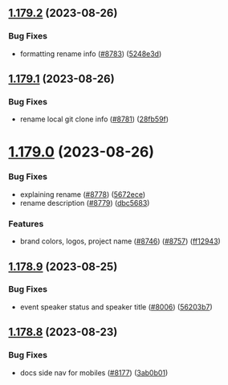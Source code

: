 ## [1.179.2](https://github.com/EddieHubCommunity/BioDrop/compare/v1.179.1...v1.179.2) (2023-08-26)


### Bug Fixes

* formatting rename info ([#8783](https://github.com/EddieHubCommunity/BioDrop/issues/8783)) ([5248e3d](https://github.com/EddieHubCommunity/BioDrop/commit/5248e3d504890f0b3b17c74239dfa65a4c407d9a))



## [1.179.1](https://github.com/EddieHubCommunity/BioDrop/compare/v1.179.0...v1.179.1) (2023-08-26)


### Bug Fixes

* rename local git clone info ([#8781](https://github.com/EddieHubCommunity/BioDrop/issues/8781)) ([28fb59f](https://github.com/EddieHubCommunity/BioDrop/commit/28fb59fe59179f51bcb76b208d95cf8a2be7a3f0))



# [1.179.0](https://github.com/EddieHubCommunity/BioDrop/compare/v1.178.9...v1.179.0) (2023-08-26)


### Bug Fixes

* explaining rename ([#8778](https://github.com/EddieHubCommunity/BioDrop/issues/8778)) ([5672ece](https://github.com/EddieHubCommunity/BioDrop/commit/5672ece1b58819610f56388f79adacd3fc77df13))
* rename description ([#8779](https://github.com/EddieHubCommunity/BioDrop/issues/8779)) ([dbc5683](https://github.com/EddieHubCommunity/BioDrop/commit/dbc56834a6ef6bb2524f509ffbb998a5889269ce))


### Features

* brand colors, logos, project name ([#8746](https://github.com/EddieHubCommunity/BioDrop/issues/8746)) ([#8757](https://github.com/EddieHubCommunity/BioDrop/issues/8757)) ([ff12943](https://github.com/EddieHubCommunity/BioDrop/commit/ff129434a2f964523d8ee7bec320d0ffdc387248))



## [1.178.9](https://github.com/EddieHubCommunity/BioDrop/compare/v1.178.8...v1.178.9) (2023-08-25)


### Bug Fixes

* event speaker status and speaker title ([#8006](https://github.com/EddieHubCommunity/BioDrop/issues/8006)) ([56203b7](https://github.com/EddieHubCommunity/BioDrop/commit/56203b71d5224bbf1b2a6f6d919513c4d8726de1))



## [1.178.8](https://github.com/EddieHubCommunity/BioDrop/compare/v1.178.7...v1.178.8) (2023-08-23)


### Bug Fixes

* docs side nav for mobiles ([#8177](https://github.com/EddieHubCommunity/BioDrop/issues/8177)) ([3ab0b01](https://github.com/EddieHubCommunity/BioDrop/commit/3ab0b01ab9db601059bcef47bb5feebf9eca9237))



